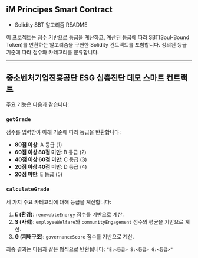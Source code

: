 ## iM Principes Smart Contract
- Solidity SBT 알고리즘 README

이 프로젝트는 점수 기반으로 등급을 계산하고, 계산된 등급에 따라 SBT(Soul-Bound Token)를 반환하는 알고리즘을 구현한 Solidity 컨트랙트를 포함합니다.
정의된 등급 기준에 따라 점수와 카테고리를 분류합니다.

---

## 중소벤처기업진흥공단 ESG 심층진단 데모 스마트 컨트랙트

주요 기능은 다음과 같습니다:

### **`getGrade`**
점수를 입력받아 아래 기준에 따라 등급을 반환합니다:

- **80점 이상**: A 등급 (1)
- **60점 이상 80점 미만**: B 등급 (2)
- **40점 이상 60점 미만**: C 등급 (3)
- **20점 이상 40점 미만**: D 등급 (4)
- **20점 미만**: E 등급 (5)

### **`calculateGrade`**
세 가지 주요 카테고리에 대해 등급을 계산합니다:

1. **E (환경)**: `renewableEnergy` 점수를 기반으로 계산.
2. **S (사회)**: `employeeWelfare`와 `communityEngagement` 점수의 평균을 기반으로 계산.
3. **G (지배구조)**: `governanceScore` 점수를 기반으로 계산.

최종 결과는 다음과 같은 형식으로 반환됩니다:
`"E:<등급> S:<등급> G:<등급>"`
